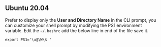 ## Ubuntu 20.04
Prefer to display only the **User and Directory Name** in the CLI prompt, you can customize your shell prompt by modifying the PS1 environment variable. 
Edit the ``~/.bashrc`` add the below line in end of the file save it.

``` 
export PS1='\u@\W\$ '
```
